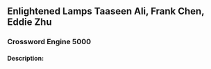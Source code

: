 **Enlightened Lamps**
**Taaseen Ali, Frank Chen, Eddie Zhu**
------

### **Crossword Engine 5000**

#### Description:
